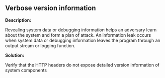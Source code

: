 
Verbose version information
-------

**Description:**

Revealing system data or debugging information helps an adversary learn about the system and form a plan of attack. An information leak occurs when system data or debugging information leaves the program through an output stream or logging function.


**Solution:**

Verify that the HTTP headers do not expose detailed version information of system components

	